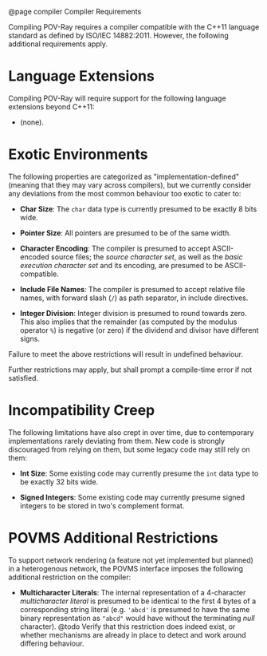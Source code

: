 @page compiler  Compiler Requirements


Compiling POV-Ray requires a compiler compatible with the C++11 language standard as defined by
ISO/IEC 14882:2011. However, the following additional requirements apply.


Language Extensions
===================

Compiling POV-Ray will require support for the following language extensions beyond C++11:

  - (none).


Exotic Environments
===================

The following properties are categorized as "implementation-defined" (meaning that they may vary
across compilers), but we currently consider any deviations from the most common behaviour too
exotic to cater to:

  - **Char Size**: The `char` data type is currently presumed to be exactly 8 bits wide.

  - **Pointer Size**: All pointers are presumed to be of the same width.

  - **Character Encoding**: The compiler is presumed to accept ASCII-encoded source files; the _source character set_,
    as well as the _basic execution character set_ and its encoding, are presumed to be ASCII-compatible.

  - **Include File Names**: The compiler is presumed to accept relative file names, with forward slash (`/`) as path
    separator, in include directives.

  - **Integer Division**: Integer division is presumed to round towards zero. This also implies that the remainder (as
    computed by the modulus operator `%`) is negative (or zero) if the dividend and divisor have different signs.

Failure to meet the above restrictions will result in undefined behaviour.

Further restrictions may apply, but shall prompt a compile-time error if not satisfied.


Incompatibility Creep
=====================

The following limitations have also crept in over time, due to contemporary implementations rarely
deviating from them. New code is strongly discouraged from relying on them, but some legacy code may
still rely on them:

  - **Int Size**: Some existing code may currently presume the `int` data type to be exactly
    32 bits wide.

  - **Signed Integers**: Some existing code may currently presume signed integers to be stored
    in two's complement format.


POVMS Additional Restrictions
=============================

To support network rendering (a feature not yet implemented but planned) in a heterogenous network, the POVMS interface
imposes the following additional restriction on the compiler:

  - **Multicharacter Literals**: The internal representation of a 4-character _multicharacter literal_ is presumed to
    be identical to the first 4 bytes of a corresponding string literal (e.g. `'abcd'` is presumed to have the same
    binary representation as `"abcd"` would have without the terminating _null_ character).
    @todo
        Verify that this restriction does indeed exist, or whether mechanisms are already in place
        to detect and work around differing behaviour.
